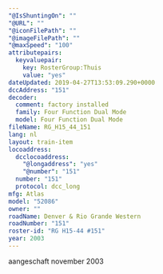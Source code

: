 ```yaml
---
"@IsShuntingOn": ""
"@URL": ""
"@iconFilePath": ""
"@imageFilePath": ""
"@maxSpeed": "100"
attributepairs:
  keyvaluepair:
    key: RosterGroup:Thuis
    value: "yes"
dateUpdated: 2019-04-27T13:53:09.290+0000
dccAddress: "151"
decoder:
  comment: factory installed
  family: Four Function Dual Mode
  model: Four Function Dual Mode
fileName: RG_H15_44_151
lang: nl
layout: train-item
locoaddress:
  dcclocoaddress:
    "@longaddress": "yes"
    "@number": "151"
  number: "151"
  protocol: dcc_long
mfg: Atlas
model: "52086"
owner: ""
roadName: Denver & Rio Grande Western
roadNumber: "151"
roster-id: "RG H15-44 #151"
year: 2003
---
```


aangeschaft november 2003
